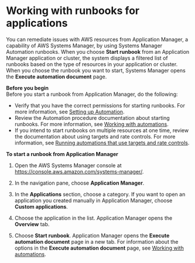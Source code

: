 # Working with runbooks for applications<a name="application-manager-working-runbooks"></a>

You can remediate issues with AWS resources from Application Manager, a capability of AWS Systems Manager, by using Systems Manager Automation runbooks\. When you choose **Start runbook** from an Application Manager application or cluster, the system displays a filtered list of runbooks based on the type of resources in your application or cluster\. When you choose the runbook you want to start, Systems Manager opens the **Execute automation document** page\. 

**Before you begin**  
Before you start a runbook from Application Manager, do the following:
+ Verify that you have the correct permissions for starting runbooks\. For more information, see [Setting up Automation](automation-setup.md)\. 
+ Review the Automation procedure documentation about starting runbooks\. For more information, see [Working with automations](automation-working.md)\.
+ If you intend to start runbooks on multiple resources at one time, review the documentation about using targets and rate controls\. For more information, see [Running automations that use targets and rate controls](automation-working-targets-and-rate-controls.md)\.

**To start a runbook from Application Manager**

1. Open the AWS Systems Manager console at [https://console\.aws\.amazon\.com/systems\-manager/](https://console.aws.amazon.com/systems-manager/)\.

1. In the navigation pane, choose **Application Manager**\.

1. In the **Applications** section, choose a category\. If you want to open an application you created manually in Application Manager, choose **Custom applications**\.

1. Choose the application in the list\. Application Manager opens the **Overview** tab\.

1. Choose **Start runbook**\. Application Manager opens the **Execute automation document** page in a new tab\. For information about the options in the **Execute automation document** page, see [Working with automations](automation-working.md)\.
